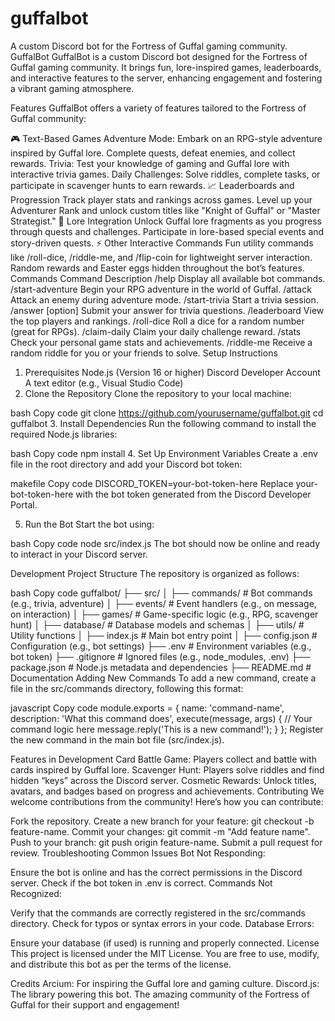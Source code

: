 # guffalbot
A custom Discord bot for the Fortress of Guffal gaming community.
GuffalBot
GuffalBot is a custom Discord bot designed for the Fortress of Guffal gaming community. It brings fun, lore-inspired games, leaderboards, and interactive features to the server, enhancing engagement and fostering a vibrant gaming atmosphere.

Features
GuffalBot offers a variety of features tailored to the Fortress of Guffal community:

🎮 Text-Based Games
Adventure Mode: Embark on an RPG-style adventure inspired by Guffal lore. Complete quests, defeat enemies, and collect rewards.
Trivia: Test your knowledge of gaming and Guffal lore with interactive trivia games.
Daily Challenges: Solve riddles, complete tasks, or participate in scavenger hunts to earn rewards.
📈 Leaderboards and Progression
Track player stats and rankings across games.
Level up your Adventurer Rank and unlock custom titles like "Knight of Guffal" or "Master Strategist."
📜 Lore Integration
Unlock Guffal lore fragments as you progress through quests and challenges.
Participate in lore-based special events and story-driven quests.
⚡ Other Interactive Commands
Fun utility commands like /roll-dice, /riddle-me, and /flip-coin for lightweight server interaction.
Random rewards and Easter eggs hidden throughout the bot’s features.
Commands
Command	Description
/help	Display all available bot commands.
/start-adventure	Begin your RPG adventure in the world of Guffal.
/attack	Attack an enemy during adventure mode.
/start-trivia	Start a trivia session.
/answer [option]	Submit your answer for trivia questions.
/leaderboard	View the top players and rankings.
/roll-dice	Roll a dice for a random number (great for RPGs).
/claim-daily	Claim your daily challenge reward.
/stats	Check your personal game stats and achievements.
/riddle-me	Receive a random riddle for you or your friends to solve.
Setup Instructions
1. Prerequisites
Node.js (Version 16 or higher)
Discord Developer Account
A text editor (e.g., Visual Studio Code)
2. Clone the Repository
Clone the repository to your local machine:

bash
Copy code
git clone https://github.com/yourusername/guffalbot.git
cd guffalbot
3. Install Dependencies
Run the following command to install the required Node.js libraries:

bash
Copy code
npm install
4. Set Up Environment Variables
Create a .env file in the root directory and add your Discord bot token:

makefile
Copy code
DISCORD_TOKEN=your-bot-token-here
Replace your-bot-token-here with the bot token generated from the Discord Developer Portal.

5. Run the Bot
Start the bot using:

bash
Copy code
node src/index.js
The bot should now be online and ready to interact in your Discord server.

Development
Project Structure
The repository is organized as follows:

bash
Copy code
guffalbot/
├── src/
│   ├── commands/         # Bot commands (e.g., trivia, adventure)
│   ├── events/           # Event handlers (e.g., on message, on interaction)
│   ├── games/            # Game-specific logic (e.g., RPG, scavenger hunt)
│   ├── database/         # Database models and schemas
│   ├── utils/            # Utility functions
│   ├── index.js          # Main bot entry point
│   ├── config.json       # Configuration (e.g., bot settings)
├── .env                  # Environment variables (e.g., bot token)
├── .gitignore            # Ignored files (e.g., node_modules, .env)
├── package.json          # Node.js metadata and dependencies
├── README.md             # Documentation
Adding New Commands
To add a new command, create a file in the src/commands directory, following this format:

javascript
Copy code
module.exports = {
    name: 'command-name',
    description: 'What this command does',
    execute(message, args) {
        // Your command logic here
        message.reply('This is a new command!');
    }
};
Register the new command in the main bot file (src/index.js).

Features in Development
Card Battle Game: Players collect and battle with cards inspired by Guffal lore.
Scavenger Hunt: Players solve riddles and find hidden “keys” across the Discord server.
Cosmetic Rewards: Unlock titles, avatars, and badges based on progress and achievements.
Contributing
We welcome contributions from the community! Here’s how you can contribute:

Fork the repository.
Create a new branch for your feature: git checkout -b feature-name.
Commit your changes: git commit -m "Add feature name".
Push to your branch: git push origin feature-name.
Submit a pull request for review.
Troubleshooting
Common Issues
Bot Not Responding:

Ensure the bot is online and has the correct permissions in the Discord server.
Check if the bot token in .env is correct.
Commands Not Recognized:

Verify that the commands are correctly registered in the src/commands directory.
Check for typos or syntax errors in your code.
Database Errors:

Ensure your database (if used) is running and properly connected.
License
This project is licensed under the MIT License. You are free to use, modify, and distribute this bot as per the terms of the license.

Credits
Arcium: For inspiring the Guffal lore and gaming culture.
Discord.js: The library powering this bot.
The amazing community of the Fortress of Guffal for their support and engagement!
